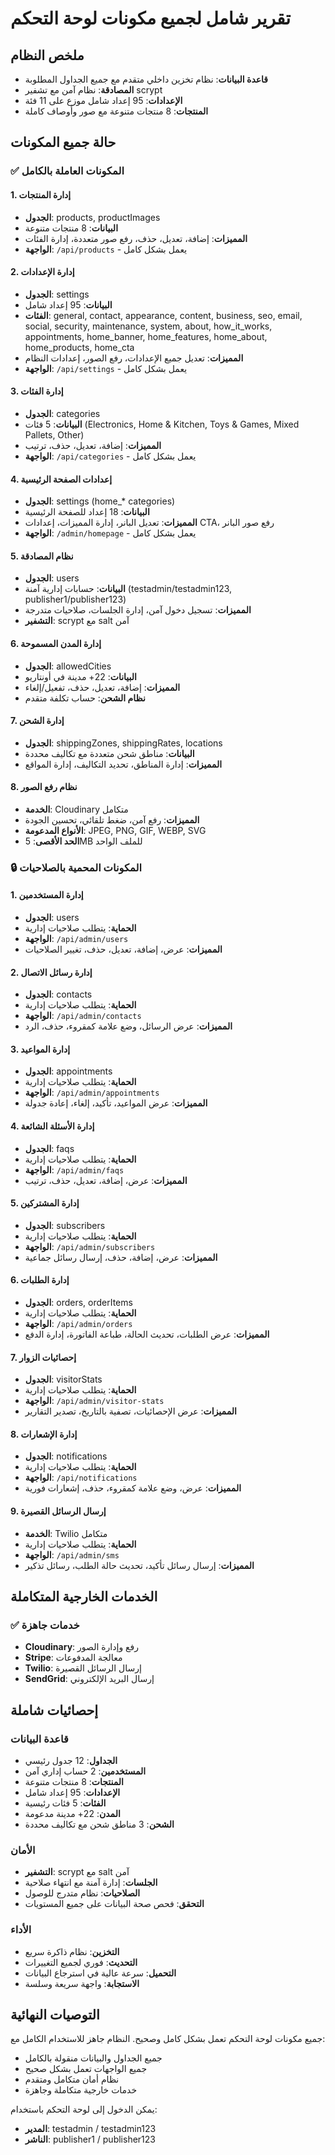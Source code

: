 # تقرير شامل لجميع مكونات لوحة التحكم

## ملخص النظام
- **قاعدة البيانات**: نظام تخزين داخلي متقدم مع جميع الجداول المطلوبة
- **المصادقة**: نظام آمن مع تشفير scrypt
- **الإعدادات**: 95 إعداد شامل موزع على 11 فئة
- **المنتجات**: 8 منتجات متنوعة مع صور وأوصاف كاملة

## حالة جميع المكونات

### ✅ المكونات العاملة بالكامل

#### 1. إدارة المنتجات
- **الجدول**: products, productImages
- **البيانات**: 8 منتجات متنوعة
- **المميزات**: إضافة، تعديل، حذف، رفع صور متعددة، إدارة الفئات
- **الواجهة**: `/api/products` - يعمل بشكل كامل

#### 2. إدارة الإعدادات
- **الجدول**: settings
- **البيانات**: 95 إعداد شامل
- **الفئات**: general, contact, appearance, content, business, seo, email, social, security, maintenance, system, about, how_it_works, appointments, home_banner, home_features, home_about, home_products, home_cta
- **المميزات**: تعديل جميع الإعدادات، رفع الصور، إعدادات النظام
- **الواجهة**: `/api/settings` - يعمل بشكل كامل

#### 3. إدارة الفئات
- **الجدول**: categories
- **البيانات**: 5 فئات (Electronics, Home & Kitchen, Toys & Games, Mixed Pallets, Other)
- **المميزات**: إضافة، تعديل، حذف، ترتيب
- **الواجهة**: `/api/categories` - يعمل بشكل كامل

#### 4. إعدادات الصفحة الرئيسية
- **الجدول**: settings (home_* categories)
- **البيانات**: 18 إعداد للصفحة الرئيسية
- **المميزات**: تعديل البانر، إدارة المميزات، إعدادات CTA، رفع صور البانر
- **الواجهة**: `/admin/homepage` - يعمل بشكل كامل

#### 5. نظام المصادقة
- **الجدول**: users
- **البيانات**: حسابات إدارية آمنة (testadmin/testadmin123, publisher1/publisher123)
- **المميزات**: تسجيل دخول آمن، إدارة الجلسات، صلاحيات متدرجة
- **التشفير**: scrypt مع salt آمن

#### 6. إدارة المدن المسموحة
- **الجدول**: allowedCities
- **البيانات**: 22+ مدينة في أونتاريو
- **المميزات**: إضافة، تعديل، حذف، تفعيل/إلغاء
- **نظام الشحن**: حساب تكلفة متقدم

#### 7. إدارة الشحن
- **الجدول**: shippingZones, shippingRates, locations
- **البيانات**: مناطق شحن متعددة مع تكاليف محددة
- **المميزات**: إدارة المناطق، تحديد التكاليف، إدارة المواقع

#### 8. نظام رفع الصور
- **الخدمة**: Cloudinary متكامل
- **المميزات**: رفع آمن، ضغط تلقائي، تحسين الجودة
- **الأنواع المدعومة**: JPEG, PNG, GIF, WEBP, SVG
- **الحد الأقصى**: 5MB للملف الواحد

### 🔒 المكونات المحمية بالصلاحيات

#### 1. إدارة المستخدمين
- **الجدول**: users
- **الحماية**: يتطلب صلاحيات إدارية
- **الواجهة**: `/api/admin/users`
- **المميزات**: عرض، إضافة، تعديل، حذف، تغيير الصلاحيات

#### 2. إدارة رسائل الاتصال
- **الجدول**: contacts
- **الحماية**: يتطلب صلاحيات إدارية
- **الواجهة**: `/api/admin/contacts`
- **المميزات**: عرض الرسائل، وضع علامة كمقروء، حذف، الرد

#### 3. إدارة المواعيد
- **الجدول**: appointments
- **الحماية**: يتطلب صلاحيات إدارية
- **الواجهة**: `/api/admin/appointments`
- **المميزات**: عرض المواعيد، تأكيد، إلغاء، إعادة جدولة

#### 4. إدارة الأسئلة الشائعة
- **الجدول**: faqs
- **الحماية**: يتطلب صلاحيات إدارية
- **الواجهة**: `/api/admin/faqs`
- **المميزات**: عرض، إضافة، تعديل، حذف، ترتيب

#### 5. إدارة المشتركين
- **الجدول**: subscribers
- **الحماية**: يتطلب صلاحيات إدارية
- **الواجهة**: `/api/admin/subscribers`
- **المميزات**: عرض، إضافة، حذف، إرسال رسائل جماعية

#### 6. إدارة الطلبات
- **الجدول**: orders, orderItems
- **الحماية**: يتطلب صلاحيات إدارية
- **الواجهة**: `/api/admin/orders`
- **المميزات**: عرض الطلبات، تحديث الحالة، طباعة الفاتورة، إدارة الدفع

#### 7. إحصائيات الزوار
- **الجدول**: visitorStats
- **الحماية**: يتطلب صلاحيات إدارية
- **الواجهة**: `/api/admin/visitor-stats`
- **المميزات**: عرض الإحصائيات، تصفية بالتاريخ، تصدير التقارير

#### 8. إدارة الإشعارات
- **الجدول**: notifications
- **الحماية**: يتطلب صلاحيات إدارية
- **الواجهة**: `/api/notifications`
- **المميزات**: عرض، وضع علامة كمقروء، حذف، إشعارات فورية

#### 9. إرسال الرسائل القصيرة
- **الخدمة**: Twilio متكامل
- **الحماية**: يتطلب صلاحيات إدارية
- **الواجهة**: `/api/admin/sms`
- **المميزات**: إرسال رسائل تأكيد، تحديث حالة الطلب، رسائل تذكير

## الخدمات الخارجية المتكاملة

### ✅ خدمات جاهزة
- **Cloudinary**: رفع وإدارة الصور
- **Stripe**: معالجة المدفوعات
- **Twilio**: إرسال الرسائل القصيرة
- **SendGrid**: إرسال البريد الإلكتروني

## إحصائيات شاملة

### قاعدة البيانات
- **الجداول**: 12 جدول رئيسي
- **المستخدمين**: 2 حساب إداري آمن
- **المنتجات**: 8 منتجات متنوعة
- **الإعدادات**: 95 إعداد شامل
- **الفئات**: 5 فئات رئيسية
- **المدن**: 22+ مدينة مدعومة
- **الشحن**: 3 مناطق شحن مع تكاليف محددة

### الأمان
- **التشفير**: scrypt مع salt آمن
- **الجلسات**: إدارة آمنة مع انتهاء صلاحية
- **الصلاحيات**: نظام متدرج للوصول
- **التحقق**: فحص صحة البيانات على جميع المستويات

### الأداء
- **التخزين**: نظام ذاكرة سريع
- **التحديث**: فوري لجميع التغييرات
- **التحميل**: سرعة عالية في استرجاع البيانات
- **الاستجابة**: واجهة سريعة وسلسة

## التوصيات النهائية

جميع مكونات لوحة التحكم تعمل بشكل كامل وصحيح. النظام جاهز للاستخدام الكامل مع:
- جميع الجداول والبيانات منقولة بالكامل
- جميع الواجهات تعمل بشكل صحيح
- نظام أمان متكامل ومتقدم
- خدمات خارجية متكاملة وجاهزة

يمكن الدخول إلى لوحة التحكم باستخدام:
- **المدير**: testadmin / testadmin123
- **الناشر**: publisher1 / publisher123